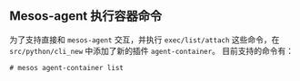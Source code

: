## Mesos-agent 执行容器命令

为了支持直接和 `mesos-agent` 交互，并执行 `exec/list/attach` 这些命令，在 `src/python/cli_new` 中添加了新的插件 `agent-container`。
目前支持的命令有：
```
# mesos agent-container list
```